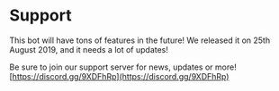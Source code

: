 # Support

This bot will have tons of features in the future! We released it on 25th August 2019, and it needs a lot of updates!

Be sure to join our support server for news, updates or more! [https://discord.gg/9XDFhRp](https://discord.gg/9XDFhRp)

